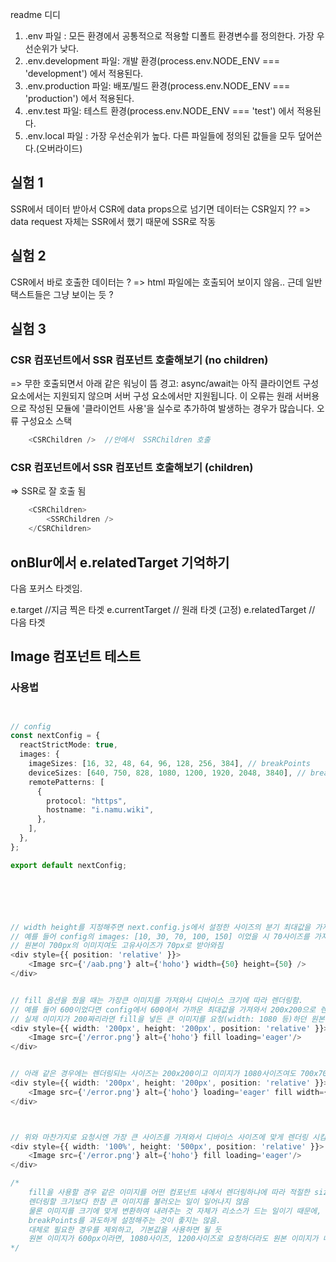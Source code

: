 readme
디디

 1) .env 파일 : 모든 환경에서 공통적으로 적용할 디폴트 환경변수를 정의한다. 가장 우선순위가 낮다.
 2) .env.development 파일: 개발 환경(process.env.NODE_ENV === 'development') 에서 적용된다.
 3) .env.production 파일: 배포/빌드 환경(process.env.NODE_ENV === 'production') 에서 적용된다.
 4) .env.test 파일: 테스트 환경(process.env.NODE_ENV === 'test') 에서 적용된다.
 5) .env.local 파일 : 가장 우선순위가 높다. 다른 파일들에 정의된 값들을 모두 덮어쓴다.(오버라이드)



## 실험 1 
SSR에서 데이터 받아서 CSR에 data props으로 넘기면 데이터는 CSR일지 ?? 
=> data request 자체는 SSR에서 했기 때문에 SSR로 작동


## 실험 2 
CSR에서 바로 호출한 데이터는 ? 
=> html 파일에는 호출되어 보이지 않음.. 근데 일반 택스트들은 그냥 보이는 듯 ?

## 실험 3 
### CSR 컴포넌트에서 SSR 컴포넌트 호출해보기 (no children)
=> 무한 호출되면서 아래 같은 워닝이 뜸 
경고: async/await는 아직 클라이언트 구성 요소에서는 지원되지 않으며 서버 구성 요소에서만 지원됩니다. 이 오류는 원래 서버용으로 작성된 모듈에 '클라이언트 사용'을 실수로 추가하여 발생하는 경우가 많습니다. 오류 구성요소 스택

```typescript
    <CSRChildren />  //안에서  SSRChildren 호출
```

### CSR 컴포넌트에서 SSR 컴포넌트 호출해보기 (children)
=> SSR로 잘 호출 됨 


```typescript
    <CSRChildren>
        <SSRChildren /> 
    </CSRChildren>
```




## onBlur에서 e.relatedTarget 기억하기 
다음 포커스 타겟임.

e.target //지금 찍은 타겟
e.currentTarget // 원래 타겟 (고정)
e.relatedTarget // 다음 타겟
        



## Image 컴포넌트 테스트

### 사용법
```typescript


// config
const nextConfig = {
  reactStrictMode: true,
  images: {
    imageSizes: [16, 32, 48, 64, 96, 128, 256, 384], // breakPoints
    deviceSizes: [640, 750, 828, 1080, 1200, 1920, 2048, 3840], // breakPoints
    remotePatterns: [
      {
        protocol: "https",
        hostname: "i.namu.wiki",
      },
    ],
  },
};

export default nextConfig;






// width height를 지정해주면 next.config.js에서 설정한 사이즈의 분기 최대값을 가져온다 
// 예를 들어 config의 images: [10, 30, 70, 100, 150] 이었을 시 70사이즈를 가져옴. ( 요청은 &w=70 이런식으로 ) 
// 원본이 700px의 이미지여도 고유사이즈가 70px로 받아와짐
<div style={{ position: 'relative' }}>
    <Image src={'/aab.png'} alt={'hoho'} width={50} height={50} />
</div>


// fill 옵션을 줬을 때는 가장큰 이미지를 가져와서 디바이스 크기에 따라 렌더링함. 
// 예를 들어 600이었다면 config에서 600에서 가까운 최대값을 가져와서 200x200으로 렌더링함. 
// 실제 이미지가 200짜리라면 fill을 넣든 큰 이미지를 요청(width: 1080 등)하던 원본이미지는 200 
<div style={{ width: '200px', height: '200px', position: 'relative' }}>
    <Image src={'/error.png'} alt={'hoho'} fill loading='eager'/>
</div>


// 아래 같은 경우에는 렌더링되는 사이즈는 200x200이고 이미지가 1080사이즈여도 700x700으로 다운로드함 (고유사이즈 700x700)
<div style={{ width: '200px', height: '200px', position: 'relative' }}>
    <Image src={'/error.png'} alt={'hoho'} loading='eager' fill width={700} height={700}/>
</div>



// 위와 마찬가지로 요청시엔 가장 큰 사이즈를 가져와서 디바이스 사이즈에 맞게 렌더링 시킴 
<div style={{ width: '100%', height: '500px', position: 'relative' }}>
    <Image src={'/error.png'} alt={'hoho'} fill loading='eager'/>
</div>

/*
    fill을 사용할 경우 같은 이미지를 어떤 컴포넌트 내에서 렌더링하냐에 따라 적절한 sizes를 지정해야
    렌더링할 크기보다 한참 큰 이미지를 불러오는 일이 일어나지 않음
    물론 이미지를 크기에 맞게 변환하여 내려주는 것 자체가 리소스가 드는 일이기 때문에,
    breakPoints를 과도하게 설정해주는 것이 좋지는 않음.
    대체로 필요한 경우를 제외하고, 기본값을 사용하면 될 듯
    원본 이미지가 600px이라면, 1080사이즈, 1200사이즈로 요청하더라도 원본 이미지가 내려오게 됨
*/
```